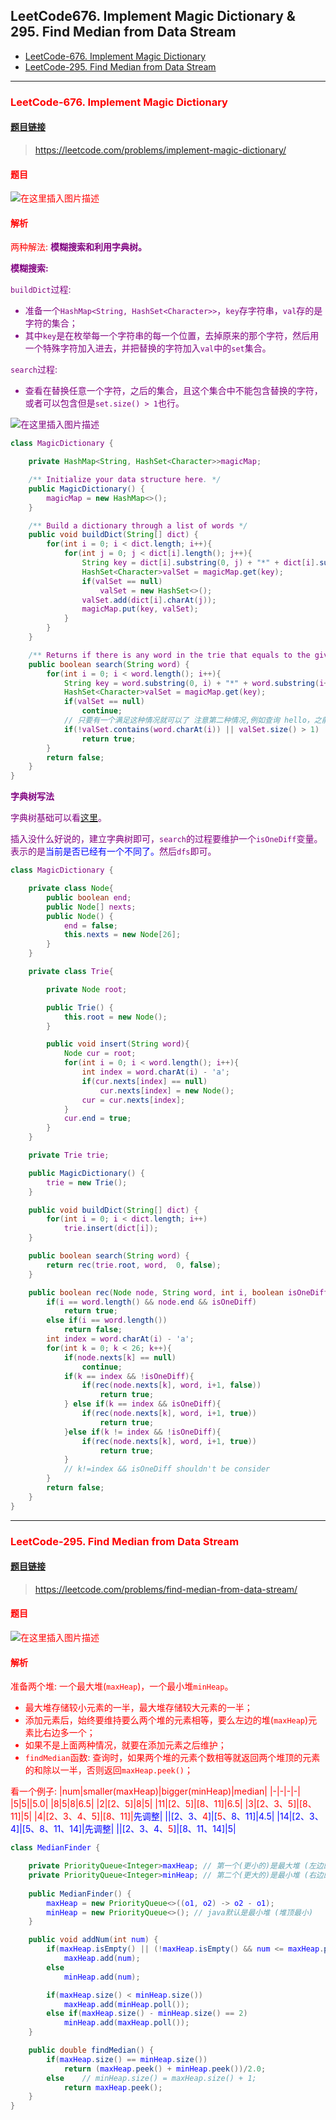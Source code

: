 ﻿## LeetCode676. Implement Magic Dictionary & 295. Find Median from Data Stream
* [LeetCode-676. Implement Magic Dictionary](#1)
* [LeetCode-295. Find Median from Data Stream](#leetcode-295-find-median-from-data-stream)



***
### <font color = red id = "1">LeetCode-676. Implement Magic Dictionary
#### [题目链接](https://leetcode.com/problems/implement-magic-dictionary/)

> https://leetcode.com/problems/implement-magic-dictionary/

#### 题目
![在这里插入图片描述](images/676_t.png)
#### 解析 

两种解法: <font color = purple>**模糊搜索和利用字典树。**


<font color =purple>**模糊搜索:**


`buildDict`过程: 

* 准备一个`HashMap<String, HashSet<Character>>`，`key`存字符串，`val`存的是字符的集合；
* 其中`key`是在枚举每一个字符串的每一个位置，去掉原来的那个字符，然后用一个特殊字符加入进去，并把替换的字符加入`val`中的`set`集合。

`search`过程: 

* 查看在替换任意一个字符，之后的集合，且这个集合中不能包含替换的字符，或者可以包含但是`set.size() > 1`也行。

![在这里插入图片描述](images/676_s.png)

```java
class MagicDictionary {

    private HashMap<String, HashSet<Character>>magicMap;

    /** Initialize your data structure here. */
    public MagicDictionary() {
        magicMap = new HashMap<>();
    }

    /** Build a dictionary through a list of words */
    public void buildDict(String[] dict) {
        for(int i = 0; i < dict.length; i++){
            for(int j = 0; j < dict[i].length(); j++){
                String key = dict[i].substring(0, j) + "*" + dict[i].substring(j+1, dict[i].length());
                HashSet<Character>valSet = magicMap.get(key);
                if(valSet == null)
                    valSet = new HashSet<>();
                valSet.add(dict[i].charAt(j));
                magicMap.put(key, valSet);
            }
        }
    }

    /** Returns if there is any word in the trie that equals to the given word after modifying exactly one character */
    public boolean search(String word) {
        for(int i = 0; i < word.length(); i++){
            String key = word.substring(0, i) + "*" + word.substring(i+1, word.length());
            HashSet<Character>valSet = magicMap.get(key);
            if(valSet == null)
                continue;
            // 只要有一个满足这种情况就可以了 注意第二种情况,例如查询 hello，之前map里如果有hello, hallo (valSet.size() > 1)也是可以的
            if(!valSet.contains(word.charAt(i)) || valSet.size() > 1)
                return true;
        }
        return false;
    }
}
```

<font color =purple>**字典树写法**

字典树基础可以看[这里](https://blog.csdn.net/zxzxzx0119/article/details/81134479)。

插入没什么好说的，建立字典树即可，`search`的过程要维护一个`isOneDiff`变量。表示的是<font color = blue>当前是否已经有一个不同了。</font>然后`dfs`即可。


```java
class MagicDictionary {

    private class Node{
        public boolean end;
        public Node[] nexts;
        public Node() {
            end = false;
            this.nexts = new Node[26];
        }
    }

    private class Trie{

        private Node root;

        public Trie() {
            this.root = new Node();
        }

        public void insert(String word){
            Node cur = root;
            for(int i = 0; i < word.length(); i++){
                int index = word.charAt(i) - 'a';
                if(cur.nexts[index] == null)
                    cur.nexts[index] = new Node();
                cur = cur.nexts[index];
            }
            cur.end = true;
        }
    }

    private Trie trie;

    public MagicDictionary() {
        trie = new Trie();
    }

    public void buildDict(String[] dict) {
        for(int i = 0; i < dict.length; i++)
            trie.insert(dict[i]);
    }

    public boolean search(String word) {
        return rec(trie.root, word,  0, false);
    }

    public boolean rec(Node node, String word, int i, boolean isOneDiff){
        if(i == word.length() && node.end && isOneDiff)
            return true;
        else if(i == word.length())
            return false;
        int index = word.charAt(i) - 'a';
        for(int k = 0; k < 26; k++){
            if(node.nexts[k] == null)
                continue;
            if(k == index && !isOneDiff){
                if(rec(node.nexts[k], word, i+1, false))
                    return true;
            } else if(k == index && isOneDiff){
                if(rec(node.nexts[k], word, i+1, true))
                    return true;
            }else if(k != index && !isOneDiff){
                if(rec(node.nexts[k], word, i+1, true))
                    return true;
            }
            // k!=index && isOneDiff shouldn't be consider
        }
        return false;
    }
}
```

***

### <font color= red id = "2">LeetCode-295. Find Median from Data Stream

#### [题目链接](https://leetcode.com/problems/find-median-from-data-stream/)

> https://leetcode.com/problems/find-median-from-data-stream/

#### 题目
![在这里插入图片描述](images/295_t.png)
#### 解析
准备两个堆: 一个最大堆(`maxHeap`)，一个最小堆`minHeap`。

* 最大堆存储较小元素的一半，最大堆存储较大元素的一半；
* 添加元素后，始终要维持<font color = red>要么两个堆的元素相等，要么左边的堆(`maxHeap`)元素比右边多一个；</font>
* 如果不是上面两种情况，就要在添加元素之后维护；
* `findMedian`函数: 查询时，如果两个堆的元素个数相等就返回两个堆顶的元素的和除以一半，否则返回`maxHeap.peek()`； 

看一个例子: 
|num|smaller(<font color = red>maxHeap</font>)|bigger(<font color = red>minHeap</font>)|median|
|-|-|-|-|
|5|5||5.0|
|8|<font color = red>5|<font color = red>8|6.5|
|2|[2、<font color = red>5</font>]|8|5|
|11|[2、<font color = red>5</font>]|[<font color = red>8</font>、11]|6.5|
|3|[2、3、<font color = red>5</font>]|[8、11]|5|
|4|[2、3、4、5]|[8、11]|<font color = blue>先调整|
||[2、3、<font color = red>4</fonT>]|[<font color = red>5</fonT>、8、11]|4.5|
|14|[2、3、4]|[5、8、11、14]|<font color = blue>先调整|
||[2、3、4、<font color = red>5</font>]|[8、11、14]|5|


```java
class MedianFinder {

    private PriorityQueue<Integer>maxHeap; // 第一个(更小的)是最大堆 (左边的)
    private PriorityQueue<Integer>minHeap; // 第二个(更大的)是最小堆 (右边的)
   
    public MedianFinder() {
        maxHeap = new PriorityQueue<>((o1, o2) -> o2 - o1);
        minHeap = new PriorityQueue<>(); // java默认是最小堆 (堆顶最小)
    }

    public void addNum(int num) {
        if(maxHeap.isEmpty() || (!maxHeap.isEmpty() && num <= maxHeap.peek()))
            maxHeap.add(num);
        else
            minHeap.add(num);

        if(maxHeap.size() < minHeap.size())
            maxHeap.add(minHeap.poll());
        else if(maxHeap.size() - minHeap.size() == 2)
            minHeap.add(maxHeap.poll());
    }

    public double findMedian() {
        if(maxHeap.size() == minHeap.size())
            return (maxHeap.peek() + minHeap.peek())/2.0;
        else    // minHeap.size() = maxHeap.size() + 1;
            return maxHeap.peek();
    }
}
```

